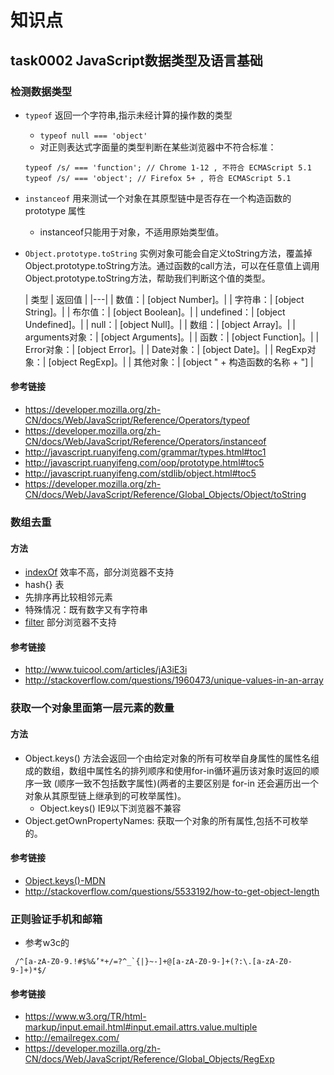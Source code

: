 # 知识点
## task0002 JavaScript数据类型及语言基础
### 检测数据类型
* `typeof` 返回一个字符串,指示未经计算的操作数的类型
    * `typeof null === 'object'`
    * 对正则表达式字面量的类型判断在某些浏览器中不符合标准：
    ```
    typeof /s/ === 'function'; // Chrome 1-12 , 不符合 ECMAScript 5.1
    typeof /s/ === 'object'; // Firefox 5+ , 符合 ECMAScript 5.1
    ```

* `instanceof` 用来测试一个对象在其原型链中是否存在一个构造函数的 prototype 属性
    * instanceof只能用于对象，不适用原始类型值。
    
* `Object.prototype.toString`
    实例对象可能会自定义toString方法，覆盖掉Object.prototype.toString方法。通过函数的call方法，可以在任意值上调用Object.prototype.toString方法，帮助我们判断这个值的类型。

    | 类型 | 返回值  |
    |---|
    |  数值：|  [object Number]。|
    |   字符串：| [object String]。|
    |  布尔值：| [object Boolean]。|
    |   undefined：| [object Undefined]。|
    |   null：| [object Null]。|
    |   数组：| [object Array]。|
    |   arguments对象：| [object Arguments]。|
    |   函数：| [object Function]。|
    |   Error对象：| [object Error]。|
    |   Date对象：| [object Date]。|
    |   RegExp对象：| [object RegExp]。|
    |   其他对象：| [object " + 构造函数的名称 + "] |

#### 参考链接
* https://developer.mozilla.org/zh-CN/docs/Web/JavaScript/Reference/Operators/typeof
* https://developer.mozilla.org/zh-CN/docs/Web/JavaScript/Reference/Operators/instanceof
* http://javascript.ruanyifeng.com/grammar/types.html#toc1
* http://javascript.ruanyifeng.com/oop/prototype.html#toc5
* http://javascript.ruanyifeng.com/stdlib/object.html#toc5
* https://developer.mozilla.org/zh-CN/docs/Web/JavaScript/Reference/Global_Objects/Object/toString

### 数组去重

#### 方法
* [indexOf](https://developer.mozilla.org/zh-CN/docs/Web/JavaScript/Reference/Global_Objects/Array/indexOf) 效率不高，部分浏览器不支持
* hash{} 表
* 先排序再比较相邻元素
* 特殊情况：既有数字又有字符串
* [filter](https://developer.mozilla.org/zh-CN/docs/Web/JavaScript/Reference/Global_Objects/Array/filter) 部分浏览器不支持


#### 参考链接
* http://www.tuicool.com/articles/jA3iE3i
* http://stackoverflow.com/questions/1960473/unique-values-in-an-array

### 获取一个对象里面第一层元素的数量
#### 方法
* Object.keys() 方法会返回一个由给定对象的所有可枚举自身属性的属性名组成的数组，数组中属性名的排列顺序和使用for-in循环遍历该对象时返回的顺序一致 (顺序一致不包括数字属性)(两者的主要区别是 for-in 还会遍历出一个对象从其原型链上继承到的可枚举属性)。
    * Object.keys() IE9以下浏览器不兼容
* Object.getOwnPropertyNames: 获取一个对象的所有属性,包括不可枚举的。

#### 参考链接
* [Object.keys()-MDN](https://developer.mozilla.org/zh-CN/docs/Web/JavaScript/Reference/Global_Objects/Object/keys)
* http://stackoverflow.com/questions/5533192/how-to-get-object-length

### 正则验证手机和邮箱
* 参考w3c的 
``` 
 /^[a-zA-Z0-9.!#$%&’*+/=?^_`{|}~-]+@[a-zA-Z0-9-]+(?:\.[a-zA-Z0-9-]+)*$/ 
```

#### 参考链接
* https://www.w3.org/TR/html-markup/input.email.html#input.email.attrs.value.multiple
* http://emailregex.com/
* https://developer.mozilla.org/zh-CN/docs/Web/JavaScript/Reference/Global_Objects/RegExp
